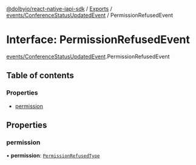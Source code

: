 [@dolbyio/react-native-iapi-sdk](../README.md) / [Exports](../modules.md) / [events/ConferenceStatusUpdatedEvent](../modules/events_ConferenceStatusUpdatedEvent.md) / PermissionRefusedEvent

# Interface: PermissionRefusedEvent

[events/ConferenceStatusUpdatedEvent](../modules/events_ConferenceStatusUpdatedEvent.md).PermissionRefusedEvent

## Table of contents

### Properties

- [permission](events_ConferenceStatusUpdatedEvent.PermissionRefusedEvent.md#permission)

## Properties

### permission

• **permission**: [`PermissionRefusedType`](../enums/services_conference_models_PermissionRefusedType.PermissionRefusedType.md)
